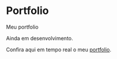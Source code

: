 # Portfolio
Meu portfolio

Ainda em desenvolvimento.

Confira aqui em tempo real o meu [portfolio](https://raulms03.github.io/Portfolio/Port/views/index.html).
